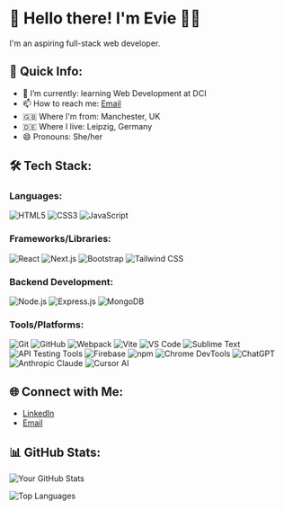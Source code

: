 # 👋 Hello there! I'm Evie 👩‍💻

I'm an aspiring full-stack web developer.

## 🚀 Quick Info:

- 🌱 I’m currently: learning Web Development at DCI
- 📫 How to reach me: [Email](eviewilcock01@gmail.com)
- 🇬🇧 Where I'm from: Manchester, UK
- 🇩🇪 Where I live: Leipzig, Germany
- 😄 Pronouns: She/her

## 🛠️ Tech Stack:

### Languages:
![HTML5](https://img.shields.io/badge/HTML5-E34F26?style=for-the-badge&logo=html5&logoColor=white&labelColor=white) ![CSS3](https://img.shields.io/badge/CSS3-1572B6?style=for-the-badge&logo=css3&logoColor=white&labelColor=white) ![JavaScript](https://img.shields.io/badge/JavaScript-F7DF1E?style=for-the-badge&logo=javascript&logoColor=white&labelColor=white)

### Frameworks/Libraries:
![React](https://img.shields.io/badge/React-61DAFB?style=for-the-badge&logo=react&logoColor=white&labelColor=white)
![Next.js](https://img.shields.io/badge/Next.js-000000?style=for-the-badge&logo=next.js&logoColor=white&labelColor=white)
![Bootstrap](https://img.shields.io/badge/Bootstrap-563D7C?style=for-the-badge&logo=bootstrap&logoColor=white&labelColor=white)
![Tailwind CSS](https://img.shields.io/badge/Tailwind%20CSS-38B2AC?style=for-the-badge&logo=tailwind-css&logoColor=white&labelColor=white)

### Backend Development:
![Node.js](https://img.shields.io/badge/Node.js-339933?style=for-the-badge&logo=node.js&logoColor=white&labelColor=white)
![Express.js](https://img.shields.io/badge/Express.js-000000?style=for-the-badge&logo=express&logoColor=white&labelColor=white)
![MongoDB](https://img.shields.io/badge/MongoDB-47A248?style=for-the-badge&logo=mongodb&logoColor=white&labelColor=white)

### Tools/Platforms:
![Git](https://img.shields.io/badge/Git-F05032?style=for-the-badge&logo=git&logoColor=white&labelColor=white)
![GitHub](https://img.shields.io/badge/GitHub-181717?style=for-the-badge&logo=github&logoColor=white&labelColor=white)
![Webpack](https://img.shields.io/badge/Webpack-8DD6F9?style=for-the-badge&logo=webpack&logoColor=white&labelColor=white)
![Vite](https://img.shields.io/badge/Vite-646CFF?style=for-the-badge&logo=vite&logoColor=white&labelColor=white)
![VS Code](https://img.shields.io/badge/VS%20Code-007ACC?style=for-the-badge&logo=visual-studio-code&logoColor=white&labelColor=white)
![Sublime Text](https://img.shields.io/badge/Sublime%20Text-292929?style=for-the-badge&logo=sublime-text&logoColor=white&labelColor=white)
![API Testing Tools](https://img.shields.io/badge/API%20Testing-FF5C5C?style=for-the-badge&logo=postman&logoColor=white&labelColor=white)
![Firebase](https://img.shields.io/badge/Firebase-FFCA28?style=for-the-badge&logo=firebase&logoColor=white&labelColor=white)
![npm](https://img.shields.io/badge/npm-CB3837?style=for-the-badge&logo=npm&logoColor=white&labelColor=white)
![Chrome DevTools](https://img.shields.io/badge/Chrome%20DevTools-4285F4?style=for-the-badge&logo=google-chrome&logoColor=white&labelColor=white)
![ChatGPT](https://img.shields.io/badge/ChatGPT-0061F2?style=for-the-badge&logo=openai&logoColor=white&labelColor=white)
![Anthropic Claude](https://img.shields.io/badge/Claude-5F69B3?style=for-the-badge&logo=anthropic&logoColor=white&labelColor=white)
![Cursor AI](https://img.shields.io/badge/Cursor%20AI-1A1A1A?style=for-the-badge&logo=cursor&logoColor=white&labelColor=white)



## 🌐 Connect with Me:

- [LinkedIn](https://de.linkedin.com/in/evie-wilcock)
- [Email](eviewilcock01@gmail.com)

## 📊 GitHub Stats:
![Your GitHub Stats](https://github-readme-stats.vercel.app/api?username=eviesw&show_icons=true&theme=radical)

![Top Languages](https://github-readme-stats.vercel.app/api/top-langs/?username=eviesw&layout=compact&theme=radical)

